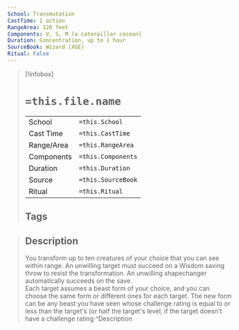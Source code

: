 ```yaml
---
School: Transmutation
CastTime: 1 action
RangeArea: 120 feet
Components: V, S, M (a caterpillar cocoon)
Duration: Concentration, up to 1 hour
SourceBook: Wizard (XGE)
Ritual: False
---
```

> [!infobox]
>
> # `=this.file.name`
> |            |                    |
> | ---------- | ------------------ |
> | School     | `=this.School`     |
> | Cast Time  | `=this.CastTime`   |
> | Range/Area | `=this.RangeArea`  |
> | Components | `=this.Components` |
> | Duration   | `=this.Duration`   |
> | Source     | `=this.SourceBook` |
> | Ritual     | `=this.Ritual`     |
>## Tags
>

> ## Description
> You transform up to ten creatures of your choice that you can see within range. An unwilling target must succeed on a Wisdom saving throw to resist the transformation. An unwilling shapechanger automatically succeeds on the save.<br> Each target assumes a beast form of your choice, and you can choose the same form or different ones for each target. The new form can be any beast you have seen whose challenge rating is equal to or less than the target's (or half the target's level, if the target doesn't have a challenge rating
> ^Description